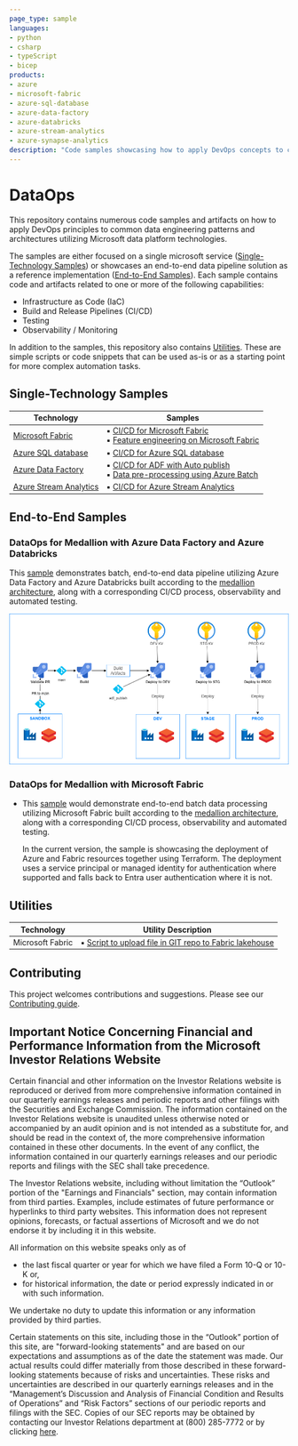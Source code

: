 ```yaml
---
page_type: sample
languages:
- python
- csharp
- typeScript
- bicep
products:
- azure
- microsoft-fabric
- azure-sql-database
- azure-data-factory
- azure-databricks
- azure-stream-analytics
- azure-synapse-analytics
description: "Code samples showcasing how to apply DevOps concepts to common data engineering patterns and architectures leveraging different Microsoft data platform technologies."
---
```


# DataOps

This repository contains numerous code samples and artifacts on how to apply DevOps principles to common data engineering patterns and architectures utilizing Microsoft data platform technologies.

The samples are either focused on a single microsoft service ([Single-Technology Samples](#single-technology-samples)) or showcases an end-to-end data pipeline solution as a reference implementation ([End-to-End Samples](#end-to-end-samples)). Each sample contains code and artifacts related to one or more of the following capabilities:

- Infrastructure as Code (IaC)
- Build and Release Pipelines (CI/CD)
- Testing
- Observability / Monitoring

In addition to the samples, this repository also contains [Utilities](#utilities). These are simple scripts or code snippets that can be used as-is or as a starting point for more complex automation tasks.

## Single-Technology Samples

| Technology | Samples |
| ---------- | ------- |
| [Microsoft Fabric](./single_tech_samples/fabric/README.md) | ▪️ [CI/CD for Microsoft Fabric](./single_tech_samples/fabric/fabric_ci_cd/README.md)<br> ▪️ [Feature engineering on Microsoft Fabric](./single_tech_samples/fabric/feature_engineering_on_fabric/README.md) |
| [Azure SQL database](./single_tech_samples/azuresql/README.md) | ▪️ [CI/CD for Azure SQL database](./single_tech_samples/azuresql/azuresql_ci_cd/README.md) |
| [Azure Data Factory](./single_tech_samples/datafactory/README.md) | ▪️ [CI/CD for ADF with Auto publish](./single_tech_samples/datafactory/adf_cicd_auto_publish/README.md)<br> ▪️ [Data pre-processing using Azure Batch](./single_tech_samples/datafactory/adf_data_pre_processing_with_azure_batch/README.md) |
| [Azure Stream Analytics](./single_tech_samples/streamanalytics/README.md) | ▪️ [CI/CD for Azure Stream Analytics](./single_tech_samples/streamanalytics/streamanalytics_ci_cd/README.md) |

## End-to-End Samples

### DataOps for Medallion with Azure Data Factory and Azure Databricks

This [sample](e2e_samples/parking_sensors/) demonstrates batch, end-to-end data pipeline utilizing Azure Data Factory and Azure Databricks built according to the [medallion architecture](https://learn.microsoft.com/azure/databricks/lakehouse/medallion), along with a corresponding CI/CD process, observability and automated testing.

[![Medallion with Azure Data Factory and Azure Databricks](docs/images/CI_CD_process_simplified.png "Architecture")](e2e_samples/parking_sensors/)

### DataOps for Medallion with Microsoft Fabric

- This [sample](./e2e_samples/fabric_dataops_sample/) would demonstrate end-to-end batch data processing utilizing Microsoft Fabric built according to the [medallion architecture](https://learn.microsoft.com/azure/databricks/lakehouse/medallion), along with a corresponding CI/CD process, observability and automated testing.

  In the current version, the sample is showcasing the deployment of Azure and Fabric resources together using Terraform. The deployment uses a service principal or managed identity for authentication where supported and falls back to Entra user authentication where it is not.

## Utilities

| Technology | Utility Description |
| ---------- | ------------------- |
| Microsoft Fabric | ▪️ [Script to upload file in GIT repo to Fabric lakehouse](./utilities/fabric/README.md#python-script-to-upload-file-in-git-repo-to-fabric-lakehouse)|

## Contributing

This project welcomes contributions and suggestions. Please see our [Contributing guide](/CONTRIBUTING.md).

## Important Notice Concerning Financial and Performance Information from the Microsoft Investor Relations Website
Certain financial and other information on the Investor Relations website is reproduced or derived from more comprehensive information contained in our quarterly earnings releases and periodic reports and other filings with the Securities and Exchange Commission. The information contained on the Investor Relations website is unaudited unless otherwise noted or accompanied by an audit opinion and is not intended as a substitute for, and should be read in the context of, the more comprehensive information contained in these other documents. In the event of any conflict, the information contained in our quarterly earnings releases and our periodic reports and filings with the SEC shall take precedence.

The Investor Relations website, including without limitation the “Outlook” portion of the "Earnings and Financials" section, may contain information from third parties. Examples, include estimates of future performance or hyperlinks to third party websites. This information does not represent opinions, forecasts, or factual assertions of Microsoft and we do not endorse it by including it in this website.


All information on this website speaks only as of

- the last fiscal quarter or year for which we have filed a Form 10-Q or 10-K or,
- for historical information, the date or period expressly indicated in or with such information.

We undertake no duty to update this information or any information provided by third parties.

Certain statements on this site, including those in the “Outlook” portion of this site, are "forward-looking statements" and are based on our expectations and assumptions as of the date the statement was made. Our actual results could differ materially from those described in these forward-looking statements because of risks and uncertainties. These risks and uncertainties are described in our quarterly earnings releases and in the “Management’s Discussion and Analysis of Financial Condition and Results of Operations” and “Risk Factors” sections of our periodic reports and filings with the SEC. Copies of our SEC reports may be obtained by contacting our Investor Relations department at (800) 285-7772 or by clicking [here](https://www.microsoft.com/en-us/investor/sec-filings).